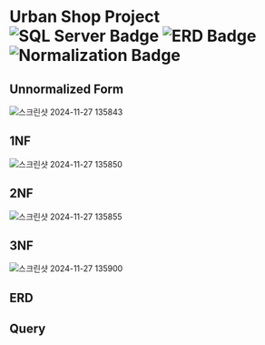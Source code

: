 # Urban Shop Project ![SQL Server Badge](https://img.shields.io/badge/SQL%20Server-A91D22?style=flat-square&logo=microsoftsqlserver&logoColor=white) ![ERD Badge](https://img.shields.io/badge/ERD-red?style=flat-square&logo=diagram&logoColor=white) ![Normalization Badge](https://img.shields.io/badge/Normalization-Orange?style=flat-square&logo=database&logoColor=white)

## Unnormalized Form
![스크린샷 2024-11-27 135843](https://github.com/user-attachments/assets/48ed660d-0426-4c99-92d7-5b9c18ff18b9)

## 1NF
![스크린샷 2024-11-27 135850](https://github.com/user-attachments/assets/c8ed611d-e2df-480d-ac7a-051e82faf9e8)

## 2NF
![스크린샷 2024-11-27 135855](https://github.com/user-attachments/assets/bc1c0822-8dbd-41a7-b23c-d8ca48b45728)

## 3NF
![스크린샷 2024-11-27 135900](https://github.com/user-attachments/assets/1761f175-7b19-438c-b217-c480ee186ff3)

## ERD

## Query
